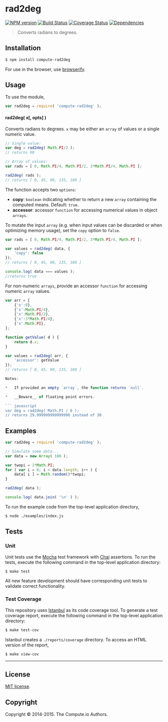 rad2deg
===
[![NPM version][npm-image]][npm-url] [![Build Status][travis-image]][travis-url] [![Coverage Status][coveralls-image]][coveralls-url] [![Dependencies][dependencies-image]][dependencies-url]

> Converts radians to degrees.


## Installation

``` bash
$ npm install compute-rad2deg
```

For use in the browser, use [browserify](https://github.com/substack/node-browserify).


## Usage

To use the module,

``` javascript
var rad2deg = require( 'compute-rad2deg' );
```

#### rad2deg( x[, opts] )

Converts radians to degrees. `x` may be either an `array` of values or a single numeric value.

``` javascript
// Single value:
var deg = rad2deg( Math.PI/2 );
// returns 90

// Array of values:
var rads = [ 0, Math.PI/4, Math.PI/2, 3*Math.PI/4, Math.PI ];

rad2deg( rads );
// returns [ 0, 45, 90, 135, 180 ]
```

The function accepts two `options`:

*  __copy__: `boolean` indicating whether to return a new `array` containing the computed means. Default: `true`.
*  __accessor__: accessor `function` for accessing numerical values in object `arrays`.

To mutate the input `array` (e.g. when input values can be discarded or when optimizing memory usage), set the `copy` option to `false`.

``` javascript
var rads = [ 0, Math.PI/4, Math.PI/2, 3*Math.PI/4, Math.PI ];

var values = rad2deg( data, {
	'copy': false
});
// returns [ 0, 45, 90, 135, 180 ]

console.log( data === values );
//returns true
```

For non-numeric `arrays`, provide an accessor `function` for accessing numeric `array` values.

``` javascript
var arr = [
	{'x':0},
	{'x':Math.PI/4},
	{'x':Math.PI/2},
	{'x':3*Math.PI/4},
	{'x':Math.PI},
];

function getValue( d ) {
	return d.x;
}

var values = rad2deg( arr, {
	'accessor': getValue
});
// returns [ 0, 45, 90, 135, 180 ]

Notes:

*	If provided an empty `array`, the function returns `null`.

*	__Beware__ of floating point errors.

``` javascript
var deg = rad2deg( Math.PI / 6 );
// returns 29.999999999999996 instead of 30
```

## Examples

``` javascript
var rad2deg = require( 'compute-rad2deg' );

// Simulate some data...
var data = new Array( 100 );

var twopi = 2*Math.PI;
for ( var i = 0; i < data.length; i++ ) {
	data[ i ] = Math.random()*twopi;
}

rad2deg( data );

console.log( data.join( '\n' ) );
```

To run the example code from the top-level application directory,

``` bash
$ node ./examples/index.js
```

## Tests

### Unit

Unit tests use the [Mocha](http://mochajs.org) test framework with [Chai](http://chaijs.com) assertions. To run the tests, execute the following command in the top-level application directory:

``` bash
$ make test
```

All new feature development should have corresponding unit tests to validate correct functionality.


### Test Coverage

This repository uses [Istanbul](https://github.com/gotwarlost/istanbul) as its code coverage tool. To generate a test coverage report, execute the following command in the top-level application directory:

``` bash
$ make test-cov
```

Istanbul creates a `./reports/coverage` directory. To access an HTML version of the report,

``` bash
$ make view-cov
```


---
## License

[MIT license](http://opensource.org/licenses/MIT).


## Copyright

Copyright &copy; 2014-2015. The Compute.io Authors.


[npm-image]: http://img.shields.io/npm/v/compute-rad2deg.svg
[npm-url]: https://npmjs.org/package/compute-rad2deg

[travis-image]: http://img.shields.io/travis/compute-io/rad2deg/master.svg
[travis-url]: https://travis-ci.org/compute-io/rad2deg

[coveralls-image]: https://img.shields.io/coveralls/compute-io/rad2deg/master.svg
[coveralls-url]: https://coveralls.io/r/compute-io/rad2deg?branch=master

[dependencies-image]: http://img.shields.io/david/compute-io/rad2deg.svg
[dependencies-url]: https://david-dm.org/compute-io/rad2deg

[dev-dependencies-image]: http://img.shields.io/david/dev/compute-io/rad2deg.svg
[dev-dependencies-url]: https://david-dm.org/dev/compute-io/rad2deg

[github-issues-image]: http://img.shields.io/github/issues/compute-io/rad2deg.svg
[github-issues-url]: https://github.com/compute-io/rad2deg/issues
